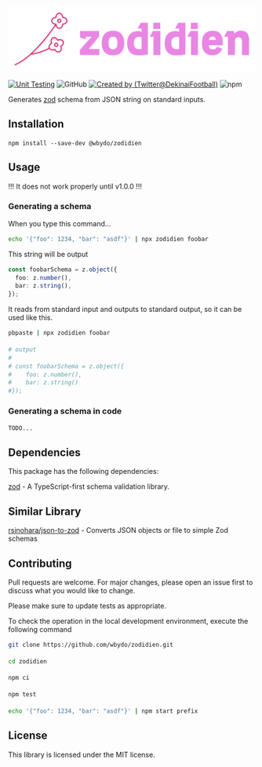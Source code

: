 ![zodidien](./logo.svg)

[![Unit Testing](https://github.com/wbydo/zodidien/actions/workflows/unit-testing.yml/badge.svg?branch=main)](https://github.com/wbydo/zodidien/actions/workflows/unit-testing.yml)
![GitHub](https://img.shields.io/github/license/wbydo/zodidien)
[![Created by (Twitter@DekinaiFootball)](https://img.shields.io/badge/created-%40wbydo-blue)](https://twitter.com/DekinaiFootball)
![npm](https://img.shields.io/npm/dt/@wbydo/zodidien)

Generates [zod](https://github.com/colinhacks/zod) schema from JSON string on standard inputs.

## Installation

```
npm install --save-dev @wbydo/zodidien
```

## Usage

!!! It does not work properly until v1.0.0 !!!

### Generating a schema

When you type this command...

```bash
echo '{"foo": 1234, "bar": "asdf"}' | npx zodidien foobar
```

This string will be output

```ts
const foobarSchema = z.object({
  foo: z.number(),
  bar: z.string(),
});
```

It reads from standard input and outputs to standard output, so it can be used like this.

```bash
pbpaste | npx zodidien foobar

# output
#
# const foobarSchema = z.object({
#    foo: z.number(),
#    bar: z.string()
#});
```

### Generating a schema in code

```
TODO...
```

## Dependencies

This package has the following dependencies:

[zod](https://github.com/colinhacks/zod) - A TypeScript-first schema validation library.

## Similar Library

[rsinohara/json-to-zod](https://github.com/rsinohara/json-to-zod) - Converts JSON objects or file to simple Zod schemas

## Contributing

Pull requests are welcome. For major changes, please open an issue first to discuss what you would like to change.

Please make sure to update tests as appropriate.

To check the operation in the local development environment, execute the following command

```bash
git clone https://github.com/wbydo/zodidien.git

cd zodidien

npm ci

npm test

echo '{"foo": 1234, "bar": "asdf"}' | npm start prefix
```

## License

This library is licensed under the MIT license.
